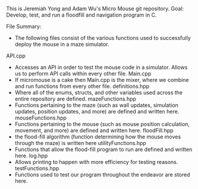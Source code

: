This is Jeremiah Yong and Adam Wu's Micro Mouse git repository. 
Goal: Develop, test, and run a floodfill and navigation program in C. 

File Summary:
- The following files consist of the various functions used to successfully deploy the mouse in a maze simulator.

API.cpp
- Accesses an API in order to test the mouse code in a simulator. Allows us to perform API calls within every other file.
Main.cpp
- If micromouse is a cake then Main.cpp is the mixer, where we combine and run functions from every other file.
definitions.hpp
- Where all of the enums, structs, and other variables used across the entire repository are defined.
mazeFunctions.hpp
- Functions pertaining to the maze (such as wall updates, simulation updates, position updates, and more) are defined and written here.
mouseFunctions.hpp
- Functions pertaining to the mouse (such as mouse position calculation, movement, and more) are defined and written here.
floodFill.hpp
- the flood-fill algorithm (function determining how the mouse moves through the maze) is written here
utilityFunctions.hpp
- Functions that allow the flood-fill program to run are defined and written here.
log.hpp
- Allows printing to happen with more efficiency for testing reasons.
testFunctions.hpp
- Functions used to test our program throughout the endeavor are stored here. 
